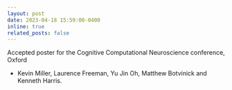 ```yaml
---
layout: post
date: 2023-04-18 15:59:00-0400
inline: true
related_posts: false
---
```


Accepted poster for the Cognitive Computational Neuroscience conference, Oxford
+ Kevin Miller, Laurence Freeman, Yu Jin Oh, Matthew Botvinick and Kenneth Harris.
